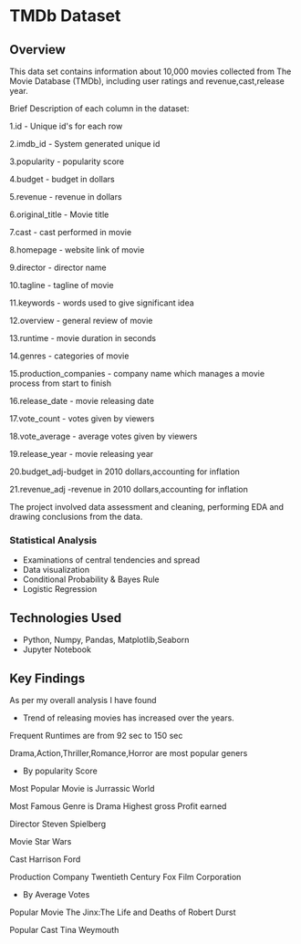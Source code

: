 # TMDb Dataset

## Overview
This data set contains information about 10,000 movies collected from The Movie Database (TMDb), including user ratings and revenue,cast,release year.

Brief Description of each column in the dataset:

1.id - Unique id's for each row

2.imdb_id - System generated unique id

3.popularity - popularity score

4.budget - budget in dollars

5.revenue - revenue in dollars

6.original_title - Movie title

7.cast - cast performed in movie

8.homepage - website link of movie

9.director - director name

10.tagline - tagline of movie

11.keywords - words used to give significant idea

12.overview - general review of movie

13.runtime - movie duration in seconds

14.genres - categories of movie

15.production_companies - company name which manages a movie process from start to finish

16.release_date - movie releasing date

17.vote_count - votes given by viewers

18.vote_average - average votes given by viewers

19.release_year - movie releasing year

20.budget_adj-budget in 2010 dollars,accounting for inflation

21.revenue_adj -revenue in 2010 dollars,accounting for inflation

The project involved data assessment and cleaning, performing EDA and drawing conclusions from the data.

### Statistical Analysis
- Examinations of central tendencies and spread
- Data visualization
- Conditional Probability & Bayes Rule
- Logistic Regression

## Technologies Used
- Python, Numpy, Pandas, Matplotlib,Seaborn
- Jupyter Notebook

## Key Findings
As per my overall analysis I have found

- Trend of releasing movies has increased over the years.

Frequent Runtimes are from 92 sec to 150 sec

Drama,Action,Thriller,Romance,Horror are most popular geners

- By popularity Score

Most Popular Movie is Jurrassic World

Most Famous Genre is Drama
Highest gross Profit earned

Director Steven Spielberg

Movie Star Wars

Cast Harrison Ford

Production Company Twentieth Century Fox Film Corporation

- By Average Votes

Popular Movie The Jinx:The Life and Deaths of Robert Durst

Popular Cast Tina Weymouth
